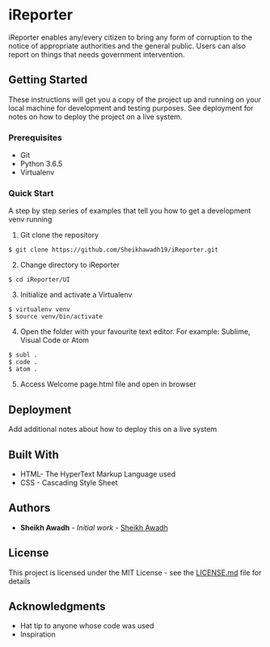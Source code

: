 # iReporter

iReporter enables any/every citizen to bring any form of corruption to the notice of appropriate authorities and the general public. Users can also report on things that needs government intervention.


## Getting Started

These instructions will get you a copy of the project up and running on your local machine for development and testing purposes. See deployment for notes on how to deploy the project on a live system.

### Prerequisites

 * Git
 * Python 3.6.5
 * Virtualenv


### Quick Start

A step by step series of examples that tell you how to get a development venv running

1. Git clone the repository

```
$ git clone https://github.com/Sheikhawadh19/iReporter.git
```

2. Change directory to iReporter

```
$ cd iReporter/UI
```

3. Initialize and activate a Virtualenv

```
$ virtualenv venv
$ source venv/bin/activate
```

4. Open the folder with your favourite text editor. For example: Sublime, Visual Code or Atom

```
$ subl .
$ code .
$ atom .
```

5. Access Welcome page.html file and open in browser


## Deployment

Add additional notes about how to deploy this on a live system

## Built With

* HTML- The HyperText Markup Language used
* CSS - Cascading Style Sheet


## Authors

* **Sheikh Awadh** - *Initial work* - [Sheikh Awadh](https://github.com/Sheikhawadh19)


## License

This project is licensed under the MIT License - see the [LICENSE.md](LICENSE.md) file for details

## Acknowledgments

* Hat tip to anyone whose code was used
* Inspiration
